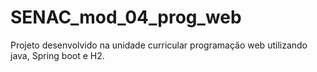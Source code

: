 # SENAC_mod_04_prog_web
Projeto desenvolvido na unidade curricular programação web utilizando java, Spring boot e H2.
